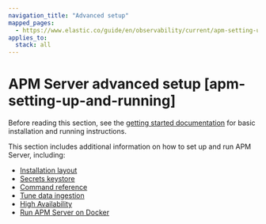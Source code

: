 ```yaml
---
navigation_title: "Advanced setup"
mapped_pages:
  - https://www.elastic.co/guide/en/observability/current/apm-setting-up-and-running.html
applies_to:
  stack: all
---
```




# APM Server advanced setup [apm-setting-up-and-running]


Before reading this section, see the [getting started documentation](fleet-managed-apm-server.md) for basic installation and running instructions.

This section includes additional information on how to set up and run APM Server, including:

* [Installation layout](installation-layout.md)
* [Secrets keystore](secrets-keystore-for-secure-settings.md)
* [Command reference](apm-server-command-reference.md)
* [Tune data ingestion](tune-data-ingestion.md)
* [High Availability](high-availability.md)
* [Run APM Server on Docker](apm-server-binary.md#apm-running-on-docker)







